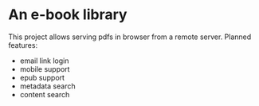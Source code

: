 # An e-book library

This project allows serving pdfs in browser from a remote server. Planned features: 

* email link login
* mobile support
* epub support
* metadata search
* content search 
